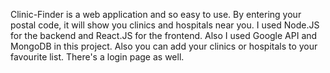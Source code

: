 Clinic-Finder is a web application and so easy to use.
By entering your postal code, it will show you clinics and hospitals near you. 
I used Node.JS for the backend and React.JS for the frontend. Also I used Google API and MongoDB in this project.
Also you can add your clinics or hospitals to your favourite list.
There's a login page as well.
